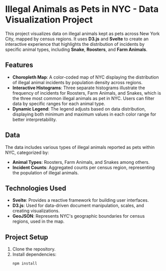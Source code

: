 # Illegal Animals as Pets in NYC - Data Visualization Project

This project visualizes data on illegal animals kept as pets across New York City, mapped by census regions. It uses **D3.js** and **Svelte** to create an interactive experience that highlights the distribution of incidents by specific animal types, including **Snake**, **Roosters**, and **Farm Animals**.

## Features

- **Choropleth Map**: A color-coded map of NYC displaying the distribution of illegal animal incidents by population density across regions.
- **Interactive Histograms**: Three separate histograms illustrate the frequency of incidents for Roosters, Farm Animals, and Snakes, which is the three most common illegal animals as pet in NYC. Users can filter data by specific ranges for each animal type.
- **Dynamic Legend**: The legend adjusts based on data distribution, displaying both minimum and maximum values in each color range for better interpretability.

## Data

The data includes various types of illegal animals reported as pets within NYC, categorized by:
- **Animal Types**: Roosters, Farm Animals, and Snakes among others.
- **Incident Counts**: Aggregated counts per census region, representing the population of illegal animals.

## Technologies Used

- **Svelte**: Provides a reactive framework for building user interfaces.
- **D3.js**: Used for data-driven document manipulation, scales, and creating visualizations.
- **GeoJSON**: Represents NYC's geographic boundaries for census regions, used in the map.

## Project Setup

1. Clone the repository.
2. Install dependencies:
   ```bash
   npm install
